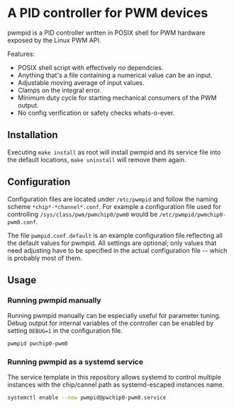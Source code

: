 # A PID controller for PWM devices

pwmpid is a PID controller written in POSIX shell for PWM hardware exposed by
the Linux PWM API.

Features:

* POSIX shell script with effectively no dependcies.
* Anything that's a file containing a numerical value can be an input.
* Adjustable moving average of input values.
* Clamps on the integral error.
* Minimum duty cycle for starting mechanical consumers of the PWM output.
* No config verification or safety checks whats-o-ever.


## Installation

Executing `make install` as root will install pwmpid and its service file into
the default locations, `make uninstall` will remove them again.


## Configuration

Configuration files are located under `/etc/pwmpid` and follow the naming scheme
`*chip*-*channel*.conf`.
For example a configuration file used for controlling
`/sys/class/pwm/pwmchip0/pwm0` would be `/etc/pwmpid/pwmchip0-pwm0.conf`.

The file `pwmpid.conf.default` is an example configuration file reflecting all
the default values for pwmpid.
All settings are optional; only values that need adjusting have to be specified
in the actual configuration file -- which is probably most of them.


## Usage

### Running pwmpid manually

Running pwmpid manually can be especially useful for parameter tuning.
Debug output for internal variables of the controller can be enabled by setting
`DEBUG=1` in the configuration file.

```sh
pwmpid pwchip0-pwm0
```

### Running pwmpid as a systemd service

The service template in this repository allows systemd to control multiple
instances with the chip/cannel path as systemd-escaped instances name.

```sh
systemctl enable --now pwmpid@pwchip0-pwm0.service
```
